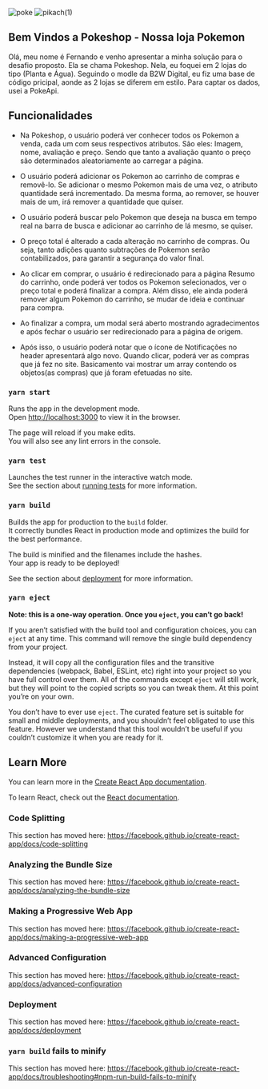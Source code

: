 ![poke](https://user-images.githubusercontent.com/15971419/88488950-63226100-cf67-11ea-8ef8-3dece7cac70c.png) ![pikach(1)](https://user-images.githubusercontent.com/15971419/88489051-3ae73200-cf68-11ea-8221-0e7be9fe3e2d.png)
## Bem Vindos a Pokeshop - Nossa loja Pokemon

Olá, meu nome é Fernando e venho apresentar a minha solução para o desafio proposto. Ela se chama Pokeshop. Nela, eu foquei em 2 lojas do tipo (Planta e Água).
Seguindo o modle da B2W Digital, eu fiz uma base de código pricipal, aonde as 2 lojas se diferem em estilo. Para captar os dados, usei a PokeApi.

## Funcionalidades
 - Na Pokeshop, o usuário poderá ver conhecer todos os Pokemon a venda, cada um com seus respectivos atributos. São eles: Imagem, nome, avaliação e preço.
Sendo que tanto a avaliação quanto o preço são determinados aleatoriamente ao carregar a página.

- O usuário poderá adicionar os Pokemon ao carrinho de compras e removê-lo. Se adicionar o mesmo Pokemon mais de uma vez, o atributo quantidade será incrementado.
 Da mesma forma, ao remover, se houver mais de um, irá remover a quantidade que quiser.
 
- O usuário poderá buscar pelo Pokemon que deseja na busca em tempo real na barra de busca e adicionar ao carrinho de lá mesmo, se quiser.

- O preço total é alterado a cada alteração no carrinho de compras. Ou seja, tanto adições quanto subtrações de Pokemon serão contabilizados, para garantir a segurança do valor final.

- Ao clicar em comprar, o usuário é redirecionado para a página Resumo do carrinho, onde poderá ver todos os Pokemon selecionados, ver o preço total e poderá finalizar a compra. Além disso, ele ainda poderá remover algum Pokemon do carrinho, se mudar de ideia e continuar para compra.

- Ao finalizar a compra, um modal será aberto mostrando agradecimentos e após fechar o usuário ser redirecionado para a página de origem.

- Após isso, o usuário poderá notar que o ícone de Notificações no header apresentará algo novo. Quando clicar, poderá ver as compras que já fez no site. Basicamento vai mostrar um array contendo os objetos(as compras) que já foram efetuadas no site. 
 
 

### `yarn start`

Runs the app in the development mode.<br />
Open [http://localhost:3000](http://localhost:3000) to view it in the browser.

The page will reload if you make edits.<br />
You will also see any lint errors in the console.

### `yarn test`

Launches the test runner in the interactive watch mode.<br />
See the section about [running tests](https://facebook.github.io/create-react-app/docs/running-tests) for more information.

### `yarn build`

Builds the app for production to the `build` folder.<br />
It correctly bundles React in production mode and optimizes the build for the best performance.

The build is minified and the filenames include the hashes.<br />
Your app is ready to be deployed!

See the section about [deployment](https://facebook.github.io/create-react-app/docs/deployment) for more information.

### `yarn eject`

**Note: this is a one-way operation. Once you `eject`, you can’t go back!**

If you aren’t satisfied with the build tool and configuration choices, you can `eject` at any time. This command will remove the single build dependency from your project.

Instead, it will copy all the configuration files and the transitive dependencies (webpack, Babel, ESLint, etc) right into your project so you have full control over them. All of the commands except `eject` will still work, but they will point to the copied scripts so you can tweak them. At this point you’re on your own.

You don’t have to ever use `eject`. The curated feature set is suitable for small and middle deployments, and you shouldn’t feel obligated to use this feature. However we understand that this tool wouldn’t be useful if you couldn’t customize it when you are ready for it.

## Learn More

You can learn more in the [Create React App documentation](https://facebook.github.io/create-react-app/docs/getting-started).

To learn React, check out the [React documentation](https://reactjs.org/).

### Code Splitting

This section has moved here: https://facebook.github.io/create-react-app/docs/code-splitting

### Analyzing the Bundle Size

This section has moved here: https://facebook.github.io/create-react-app/docs/analyzing-the-bundle-size

### Making a Progressive Web App

This section has moved here: https://facebook.github.io/create-react-app/docs/making-a-progressive-web-app

### Advanced Configuration

This section has moved here: https://facebook.github.io/create-react-app/docs/advanced-configuration

### Deployment

This section has moved here: https://facebook.github.io/create-react-app/docs/deployment

### `yarn build` fails to minify

This section has moved here: https://facebook.github.io/create-react-app/docs/troubleshooting#npm-run-build-fails-to-minify
